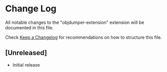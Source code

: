# Change Log

All notable changes to the "objdumper-extension" extension will be documented in this file.

Check [Keep a Changelog](http://keepachangelog.com/) for recommendations on how to structure this file.

## [Unreleased]

- Initial release